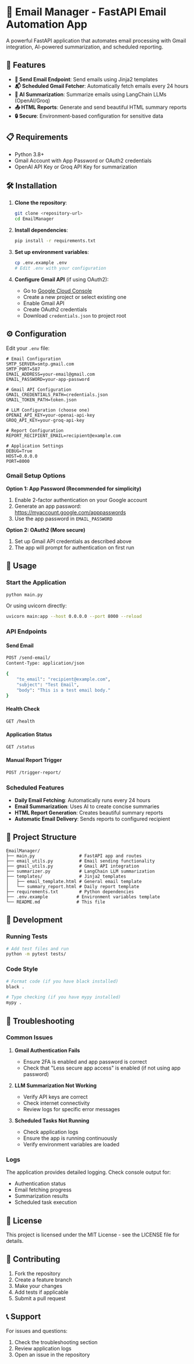 # 📧 Email Manager - FastAPI Email Automation App

A powerful FastAPI application that automates email processing with Gmail integration, AI-powered summarization, and scheduled reporting.

## 🚀 Features

- **📧 Send Email Endpoint**: Send emails using Jinja2 templates
- **📬 Scheduled Gmail Fetcher**: Automatically fetch emails every 24 hours
- **🧠 AI Summarization**: Summarize emails using LangChain LLMs (OpenAI/Groq)
- **📤 HTML Reports**: Generate and send beautiful HTML summary reports
- **🔒 Secure**: Environment-based configuration for sensitive data

## 📋 Requirements

- Python 3.8+
- Gmail Account with App Password or OAuth2 credentials
- OpenAI API Key or Groq API Key for summarization

## 🛠️ Installation

1. **Clone the repository**:
   ```bash
   git clone <repository-url>
   cd EmailManager
   ```

2. **Install dependencies**:
   ```bash
   pip install -r requirements.txt
   ```

3. **Set up environment variables**:
   ```bash
   cp .env.example .env
   # Edit .env with your configuration
   ```

4. **Configure Gmail API** (if using OAuth2):
   - Go to [Google Cloud Console](https://console.cloud.google.com/)
   - Create a new project or select existing one
   - Enable Gmail API
   - Create OAuth2 credentials
   - Download `credentials.json` to project root

## ⚙️ Configuration

Edit your `.env` file:

```env
# Email Configuration
SMTP_SERVER=smtp.gmail.com
SMTP_PORT=587
EMAIL_ADDRESS=your-email@gmail.com
EMAIL_PASSWORD=your-app-password

# Gmail API Configuration
GMAIL_CREDENTIALS_PATH=credentials.json
GMAIL_TOKEN_PATH=token.json

# LLM Configuration (choose one)
OPENAI_API_KEY=your-openai-api-key
GROQ_API_KEY=your-groq-api-key

# Report Configuration
REPORT_RECIPIENT_EMAIL=recipient@example.com

# Application Settings
DEBUG=True
HOST=0.0.0.0
PORT=8000
```

### Gmail Setup Options

**Option 1: App Password (Recommended for simplicity)**
1. Enable 2-factor authentication on your Google account
2. Generate an app password: https://myaccount.google.com/apppasswords
3. Use the app password in `EMAIL_PASSWORD`

**Option 2: OAuth2 (More secure)**
1. Set up Gmail API credentials as described above
2. The app will prompt for authentication on first run

## 🚦 Usage

### Start the Application

```bash
python main.py
```

Or using uvicorn directly:
```bash
uvicorn main:app --host 0.0.0.0 --port 8000 --reload
```

### API Endpoints

#### Send Email
```bash
POST /send-email/
Content-Type: application/json

{
    "to_email": "recipient@example.com",
    "subject": "Test Email",
    "body": "This is a test email body."
}
```

#### Health Check
```bash
GET /health
```

#### Application Status
```bash
GET /status
```

#### Manual Report Trigger
```bash
POST /trigger-report/
```

### Scheduled Features

- **Daily Email Fetching**: Automatically runs every 24 hours
- **Email Summarization**: Uses AI to create concise summaries
- **HTML Report Generation**: Creates beautiful summary reports
- **Automatic Email Delivery**: Sends reports to configured recipient

## 📁 Project Structure

```
EmailManager/
├── main.py                 # FastAPI app and routes
├── email_utils.py          # Email sending functionality
├── gmail_utils.py          # Gmail API integration
├── summarizer.py           # LangChain LLM summarization
├── templates/              # Jinja2 templates
│   ├── email_template.html # General email template
│   └── summary_report.html # Daily report template
├── requirements.txt        # Python dependencies
├── .env.example           # Environment variables template
└── README.md              # This file
```

## 🔧 Development

### Running Tests

```bash
# Add test files and run
python -m pytest tests/
```

### Code Style

```bash
# Format code (if you have black installed)
black .

# Type checking (if you have mypy installed)
mypy .
```

## 🐛 Troubleshooting

### Common Issues

1. **Gmail Authentication Fails**
   - Ensure 2FA is enabled and app password is correct
   - Check that "Less secure app access" is enabled (if not using app password)

2. **LLM Summarization Not Working**
   - Verify API keys are correct
   - Check internet connectivity
   - Review logs for specific error messages

3. **Scheduled Tasks Not Running**
   - Check application logs
   - Ensure the app is running continuously
   - Verify environment variables are loaded

### Logs

The application provides detailed logging. Check console output for:
- Authentication status
- Email fetching progress
- Summarization results
- Scheduled task execution

## 📄 License

This project is licensed under the MIT License - see the LICENSE file for details.

## 🤝 Contributing

1. Fork the repository
2. Create a feature branch
3. Make your changes
4. Add tests if applicable
5. Submit a pull request

## 📞 Support

For issues and questions:
1. Check the troubleshooting section
2. Review application logs
3. Open an issue in the repository